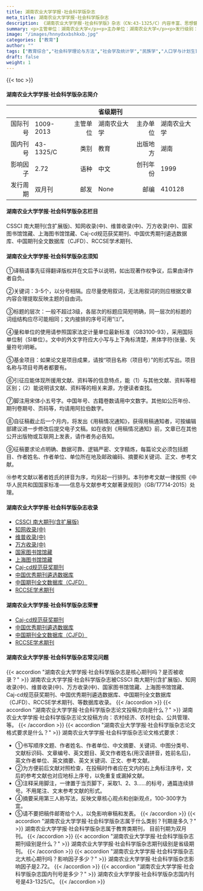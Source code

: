 ```yaml
---
title: 湖南农业大学学报·社会科学版杂志
meta_title: 湖南农业大学学报·社会科学版杂志
description: 《湖南农业大学学报·社会科学版》杂志（CN:43-1325/C）内容丰富、思想健康，1999年创刊，目前以双月刊形式发行，刊物对外积极扩大宣传，致力于提高杂志质量与影响。该学报以马列主义、毛泽东思想、邓小平理论和“三个代表”重要思想为指导，坚持科学发展观，贯彻执行党的基本路线和基本纲领，落实国家教育方针和政策，紧密围绕湖南农业大学的教学和科研工作，积极开展国内外学术交流，弘扬科学精神，推动社会科学的研究和发展。 该杂志的办刊宗旨是：反映我校社会科学教学、科研工作的成果，促进我校社会科学事业的发展，繁荣我国社会科学理论，为社会主义物质文明、政治文明和精神文明建设服务。杂志的主要刊登政治经济、哲学法律、教育心理、历史文化、语言文学等学科的研究论文，同时也关注农业经济、农村社会发展、农民问题等与农业和农村相关的社会科学问题。学报注重论文的学术性和创新性，鼓励作者提出新观点、新方法，推动学术研究的深入发展。 《湖南农业大学学报·社会科学版》自创刊以来，得到了广大读者和作者的关心与支持。学报的质量和影响力不断提高，已被多家数据库和文摘收录，成为国内外学者了解和研究社会科学的重要渠道。在新的发展阶段，将继续秉承“繁荣学术、服务社会”的宗旨，不断提高办刊质量和学术水平，为推动我国社会科学事业的繁荣和发展做出新的贡献。
summary: <p>主管单位：湖南农业大学</p><p>主办单位：湖南农业大学</p><p>发行级别：省级期刊</p><p>发行周期：双月刊</p>
image: "/images/hnnydxxbshkxb.jpg"
categories: ["教育"]
author: ""
tags: ["教育综合","社会科学理论与方法","社会学及统计学","民族学","人口学与计划生育","人才学与劳动科学","教育理论与教育管理","学前教育","初等教育","中等教育","高等教育","职业教育","成人教育与特殊教育","体育",]
draft: false
weight: 1
---
```


{{< toc >}}

#### 湖南农业大学学报·社会科学版杂志简介
|               |                               |               | 省级期刊        |               |                           |
| ------------: | :---------------------------- | ------------: | :---------------------------- | ------------: | :------------------------ |
| 国际刊号      | 1009-2013   | 主管单位      | 湖南农业大学     | 主办单位      | 湖南农业大学     |
| 国内刊号      | 43-1325/C        | 类别          | 教育       | 出版地方      | 湖南           |
| 影响因子      | 2.72        | 语种          | 中文             | 创刊年份      | 1999    |
| 发行周期      | 双月刊    | 邮发          | None              | 邮编          | 410128      |

#### 湖南农业大学学报·社会科学版杂志栏目
<span>CSSCI 南大期刊(含扩展版)</span>、<span>知网收录(中)</span>、<span>维普收录(中)</span>、<span>万方收录(中)</span>、<span>国家图书馆馆藏</span>、<span>上海图书馆馆藏</span>、<span>Caj-cd规范获奖期刊</span>、<span>中国优秀期刊遴选数据库</span>、<span>中国期刊全文数据库（CJFD）</span>、<span>RCCSE学术期刊</span>、

#### 湖南农业大学学报·社会科学版杂志须知
<p><p>
	①译稿请事先征得翻译版权并在文后予以说明，如出现著作权争议，后果由译作者自负。
</p><p>
	②关键词：3-5个，以分号相隔。应尽量使用叙词，无法用叙词的则应根据文章内容合理提取反映主题的自由词。
</p><p>
	③标题的层次：一般不超过3级，各层次的标题应简短明确，同一层次的标题的词组结构应尽可能相同；文内接排的序号可用“⑴”。
</p><p>
	④量和单位的使用请参照国家法定计量单位最新标准（GB3100-93），采用国际单位制（SI单位）。文中的外文字符应大小写与上下角标清楚，黑体字符(张量、矢量符号)明晰。
</p><p>
	⑤基金项目：如果论文是项目成果，请按“项目名称（项目号）”的形式写出。项目名称与项目号两者都要有。
</p><p>
	⑥引征应能体现所援用文献、资料等的信息特点，能（1）与其他文献、资料等相区别；（2）能说明该文献、资料等的相关来源，方便读者查找。
</p><p>
	⑦脚注用宋体小五号字。中国年号、古籍卷数请用中文数字。其他如公历年份、期刊卷期号、页码等，均请用阿拉伯数字。
</p><p>
	⑧自征稿截止后一个月内，将发出《用稿情况通知》，获得用稿通知者，可按编辑部建议进一步修改后提交电子文稿。如在收到《用稿情况通知》前，文章已在其他公开出版物或互联网上发表，请作者务必告知。
</p><p>
	⑨征稿要求论点明确、数据可靠、逻辑严密、文字精炼，每篇论文必须包括题目、作者姓名、作者单位、单位所在地及邮政编码、摘要和关键词、正文、参考文献。
</p><p>
	⑩参考文献以著者姓氏的拼音为序，均另起一行排列。本刊参考文献一律按照《中华人民共和国国家标准——信息与文献参考文献著录规则》（GB/T7714-2015）处理。
</p></p>


#### 湖南农业大学学报·社会科学版杂志收录
<ul>
    <li class="inline-block">
        <a class="bg-theme-light hover:bg-primary dark:bg-darkmode-theme-light dark:hover:bg-darkmode-primary dark:hover:text-dark m-1 block rounded px-3 py-1 hover:text-white" href="#湖南农业大学学报·社会科学版杂志收录">
        CSSCI 南大期刊(含扩展版)
        </a>
    </li>
    <li class="inline-block">
        <a class="bg-theme-light hover:bg-primary dark:bg-darkmode-theme-light dark:hover:bg-darkmode-primary dark:hover:text-dark m-1 block rounded px-3 py-1 hover:text-white" href="#湖南农业大学学报·社会科学版杂志收录">
        知网收录(中)
        </a>
    </li>
    <li class="inline-block">
        <a class="bg-theme-light hover:bg-primary dark:bg-darkmode-theme-light dark:hover:bg-darkmode-primary dark:hover:text-dark m-1 block rounded px-3 py-1 hover:text-white" href="#湖南农业大学学报·社会科学版杂志收录">
        维普收录(中)
        </a>
    </li>
    <li class="inline-block">
        <a class="bg-theme-light hover:bg-primary dark:bg-darkmode-theme-light dark:hover:bg-darkmode-primary dark:hover:text-dark m-1 block rounded px-3 py-1 hover:text-white" href="#湖南农业大学学报·社会科学版杂志收录">
        万方收录(中)
        </a>
    </li>
    <li class="inline-block">
        <a class="bg-theme-light hover:bg-primary dark:bg-darkmode-theme-light dark:hover:bg-darkmode-primary dark:hover:text-dark m-1 block rounded px-3 py-1 hover:text-white" href="#湖南农业大学学报·社会科学版杂志收录">
        国家图书馆馆藏
        </a>
    </li>
    <li class="inline-block">
        <a class="bg-theme-light hover:bg-primary dark:bg-darkmode-theme-light dark:hover:bg-darkmode-primary dark:hover:text-dark m-1 block rounded px-3 py-1 hover:text-white" href="#湖南农业大学学报·社会科学版杂志收录">
        上海图书馆馆藏
        </a>
    </li>
    <li class="inline-block">
        <a class="bg-theme-light hover:bg-primary dark:bg-darkmode-theme-light dark:hover:bg-darkmode-primary dark:hover:text-dark m-1 block rounded px-3 py-1 hover:text-white" href="#湖南农业大学学报·社会科学版杂志收录">
        Caj-cd规范获奖期刊
        </a>
    </li>
    <li class="inline-block">
        <a class="bg-theme-light hover:bg-primary dark:bg-darkmode-theme-light dark:hover:bg-darkmode-primary dark:hover:text-dark m-1 block rounded px-3 py-1 hover:text-white" href="#湖南农业大学学报·社会科学版杂志收录">
        中国优秀期刊遴选数据库
        </a>
    </li>
    <li class="inline-block">
        <a class="bg-theme-light hover:bg-primary dark:bg-darkmode-theme-light dark:hover:bg-darkmode-primary dark:hover:text-dark m-1 block rounded px-3 py-1 hover:text-white" href="#湖南农业大学学报·社会科学版杂志收录">
        中国期刊全文数据库（CJFD）
        </a>
    </li>
    <li class="inline-block">
        <a class="bg-theme-light hover:bg-primary dark:bg-darkmode-theme-light dark:hover:bg-darkmode-primary dark:hover:text-dark m-1 block rounded px-3 py-1 hover:text-white" href="#湖南农业大学学报·社会科学版杂志收录">
        RCCSE学术期刊
        </a>
    </li>
</ul>



#### 湖南农业大学学报·社会科学版杂志荣誉
<ul>
    <li class="inline-block">
        <a class="bg-theme-light hover:bg-primary dark:bg-darkmode-theme-light dark:hover:bg-darkmode-primary dark:hover:text-dark m-1 block rounded px-3 py-1 hover:text-white" href="#湖南农业大学学报·社会科学版杂志荣誉">
        Caj-cd规范获奖期刊
        </a>
    </li>
    <li class="inline-block">
        <a class="bg-theme-light hover:bg-primary dark:bg-darkmode-theme-light dark:hover:bg-darkmode-primary dark:hover:text-dark m-1 block rounded px-3 py-1 hover:text-white" href="#湖南农业大学学报·社会科学版杂志荣誉">
        中国优秀期刊遴选数据库
        </a>
    </li>
    <li class="inline-block">
        <a class="bg-theme-light hover:bg-primary dark:bg-darkmode-theme-light dark:hover:bg-darkmode-primary dark:hover:text-dark m-1 block rounded px-3 py-1 hover:text-white" href="#湖南农业大学学报·社会科学版杂志荣誉">
        中国期刊全文数据库（CJFD）
        </a>
    </li>
    <li class="inline-block">
        <a class="bg-theme-light hover:bg-primary dark:bg-darkmode-theme-light dark:hover:bg-darkmode-primary dark:hover:text-dark m-1 block rounded px-3 py-1 hover:text-white" href="#湖南农业大学学报·社会科学版杂志荣誉">
        RCCSE学术期刊
        </a>
    </li>
</ul>












#### 湖南农业大学学报·社会科学版杂志常见问题
{{< accordion "湖南农业大学学报·社会科学版杂志是核心期刊吗？是否被收录？" >}}
湖南农业大学学报·社会科学版杂志被CSSCI 南大期刊(含扩展版)、知网收录(中)、维普收录(中)、万方收录(中)、国家图书馆馆藏、上海图书馆馆藏、Caj-cd规范获奖期刊、中国优秀期刊遴选数据库、中国期刊全文数据库（CJFD）、RCCSE学术期刊、等数据库收录。
{{< /accordion >}}
{{< accordion "湖南农业大学学报·社会科学版杂志论文投稿方向是什么？" >}}
湖南农业大学学报·社会科学版杂志论文投稿方向：农村经济、农村社会、公共管理、等。
{{< /accordion >}}
{{< accordion "湖南农业大学学报·社会科学版杂志论文格式要求是什么？" >}}
湖南农业大学学报·社会科学版杂志论文格式要求：
- ①书写顺序文题、作者姓名、作者单位、中文摘要、关键词、中图分类号、文献标识码、文章编号、英文题目、英文作者姓名(用汉语拼音，姓前名后)，英文作者单位、英文摘要、英文关键词、正文、参考文献。
- ②为方便前后文献对照检查，在投稿时作者应在文内的右上角标注序号，文后的参考文献也对应地标上序号，以免重复或漏掉文献。
- ③注释采用脚注，一律置于当页脚下，采取1、2、3……的标号，通篇连续排号。不用尾注、文末参考文献的形式。
- ④摘要采用第三人称写法，反映文章核心观点和创新观点，100-300字为宜。
- ⑤请不要把稿件邮寄给个人，以免影响审稿和发表。
{{< /accordion >}}
{{< accordion "湖南农业大学学报·社会科学版杂志属于什么类别？刊期是多久？" >}}
湖南农业大学学报·社会科学版杂志属于教育类期刊， 目前刊期为双月刊。
{{< /accordion >}}
{{< accordion "湖南农业大学学报·社会科学版杂志期刊级别是什么？" >}}
湖南农业大学学报·社会科学版杂志期刊级别是省级期刊。
{{< /accordion >}}
{{< accordion "湖南农业大学学报·社会科学版杂志北大核心期刊吗？影响因子多少？" >}}
湖南农业大学学报·社会科学版杂志影响因子是2.72。
{{< /accordion >}}
{{< accordion "湖南农业大学学报·社会科学版杂志国内刊号是多少？" >}}
湖南农业大学学报·社会科学版杂志国内刊号是43-1325/C。
{{< /accordion >}}